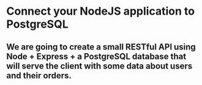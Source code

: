 # Connect your NodeJS application to PostgreSQL

## We are going to create a small RESTful API using Node + Express + a PostgreSQL database that will serve the client with some data about users and their orders.
